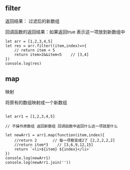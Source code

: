 
## filter

返回结果： 过滤后的新数组

回调函数的返回结果：如果返回true 表示这一项放到新数组中

```
let arr = [1,2,3,4,5]
let res = arr.filter((item,index)=>{
    // return item < 5
    return item>2&&item<5    // [3,4]
})
console.log(res)

```


## map

映射

将原有的数组映射成一个新数组

```

let arr1 = [1,2,3,4,5]

// 不操作原数组 返回新数组 回调函数中返回什么这一项就是什么

let newArr1 = arr1.map(function(item,index){
    //return 2       // 每一项都变成2了 [2,2,2,2,2]
    //return item*3    // [3,6,9,12,15]
    return `<li>${item} ${index}</li>`
})
console.log(newArr1)
console.log(newArr1.join(''))

```
